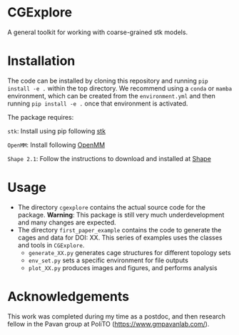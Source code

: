 # CGExplore
A general toolkit for working with coarse-grained stk models.

# Installation

The code can be installed by cloning this repository and running `pip install -e .` within the top directory. We recommend using a `conda` or `mamba` environment, which can be created from the `environment.yml` and then running `pip install -e .` once that environment is activated. 

The package requires: 

`stk`: Install using pip following [stk](https://stk.readthedocs.io/en/stable/)

`OpenMM`: Install following [OpenMM](https://openmm.org/)

`Shape 2.1`: Follow the instructions to download and installed at [Shape](https://www.iqtc.ub.edu/uncategorised/program-for-the-stereochemical-analysis-of-molecular-fragments-by-means-of-continous-shape-measures-and-associated-tools/)

# Usage

* The directory `cgexplore` contains the actual source code for the package. **Warning**: This package is still very much underdevelopment and many changes are expected.
* The directory `first_paper_example` contains the code to generate the cages and data for DOI: XX. This series of examples uses the classes and tools in `CGExplore`.
  * `generate_XX.py` generates cage structures for different topology sets
  * `env_set.py` sets a specific environment for file outputs
  * `plot_XX.py` produces images and figures, and performs analysis

# Acknowledgements

This work was completed during my time as a postdoc, and then research fellow in the Pavan group at PoliTO (https://www.gmpavanlab.com/).
